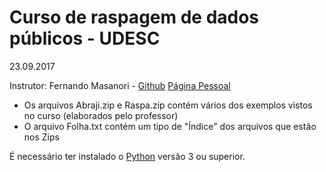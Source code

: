# Curso de raspagem de dados públicos - UDESC
23.09.2017

Instrutor: Fernando Masanori - [Github](https://github.com/fmasanori/treinamento) [Página Pessoal](https://about.me/fmasanori)

- Os arquivos Abraji.zip e Raspa.zip contém vários dos exemplos vistos no curso (elaborados pelo professor)
- O arquivo Folha.txt contém um tipo de "Índice" dos arquivos que estão nos Zips

É necessário ter instalado o [Python](https://www.python.org/downloads/) versão 3 ou superior.
